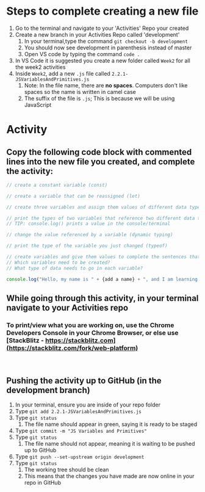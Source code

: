 # Steps to complete creating a new file

1. Go to the terminal and navigate to your 'Activities' Repo your created
2. Create a new branch in your Activities Repo called 'development'
   1. In your terminal,type the command `git checkout -b development`
   2. You should now see development in parenthesis instead of master
   3. Open VS code by typing the command `code .`
3. In VS Code it is suggested you create a new folder called `Week2` for all the week2 activities
4. Inside `Week2`, add a new `.js` file called `2.2.1-JSVariablesAndPrimitives.js`
   1. Note: In the file name, there are **no spaces**. Computers don't like spaces so the name is written in camel case
   2. The suffix of the file is `.js`; This is because we will be using JavaScript

# Activity

## Copy the following code block with commented lines into the new file you created, and complete the activity:

```javascript
// create a constant variable (const)

// create a variable that can be reassigned (let)

// create three variables and assign them values of different data types (=)

// print the types of two variables that reference two different data types (typeof)
// TIP: console.log() prints a value in the console/terminal

// change the value referenced by a variable (dynamic typing)

// print the type of the variable you just changed (typeof)

// create variables and give them values to complete the sentences that will print  below.
// Which variables need to be created?
// What type of data needs to go in each variable?

console.log("Hello, my name is " + {add a name} + ", and I am learning " + {add a language} + ". I have been practicing for only " +  {add a number} + " weeks, so my status as a master is: " + {true or false} + ".");

```

## While going through this activity, in your terminal navigate to your Activities repo

### To print/view what you are working on, use the Chrome Developers Console in your Chrome Browser, or else use [StackBlitz - https://stackblitz.com](https://stackblitz.com/fork/web-platform)

<br>

## Pushing the activity up to GitHub (in the development branch)

1. In your terminal, ensure you are inside of your repo folder
2. Type `git add 2.2.1-JSVariablesAndPrimitives.js`
3. Type `git status`
   1. The file name should appear in green, saying it is ready to be staged
4. Type `git commit -m "JS Variables and Primitives"`
5. Type `git status`
   1. The file name should not appear, meaning it is waiting to be pushed up to GitHub
6. Type `git push --set-upstream origin development`
7. Type `git status`
   1. The working tree should be clean
   2. This means that the changes you have made are now online in your repo in GitHub
